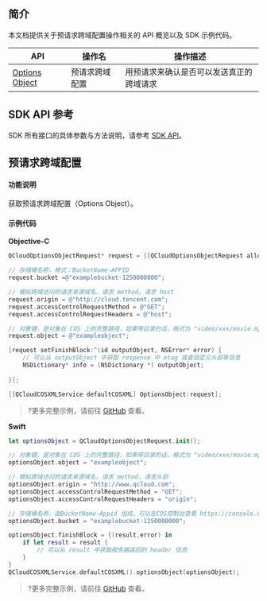<!--
 * @Author: your name
 * @Date: 2020-12-07 10:53:33
 * @LastEditTime: 2021-06-08 09:27:54
 * @LastEditors: your name
 * @Description: In User Settings Edit
 * @FilePath: /qcloud-documents/product/存储与CDN/对象存储 4.0/SDK文档/iOS SDK/对象操作/预请求跨域配置.md
-->
## 简介

本文档提供关于预请求跨域配置操作相关的 API 概览以及 SDK 示例代码。

| API                                                          | 操作名         | 操作描述                                  |
| ------------------------------------------------------------ | -------------- | ----------------------------------------- |
| [Options Object](https://intl.cloud.tencent.com/document/product/436/8288) | 预请求跨域配置 | 用预请求来确认是否可以发送真正的跨域请求  |

## SDK API 参考

SDK 所有接口的具体参数与方法说明，请参考 [SDK API](https://cos-ios-sdk-doc-1253960454.file.myqcloud.com/)。

## 预请求跨域配置

#### 功能说明
获取预请求跨域配置（Options Object）。

#### 示例代码
**Objective-C**

[//]: # (.cssg-snippet-option-object)
```objective-c
QCloudOptionsObjectRequest* request = [[QCloudOptionsObjectRequest alloc] init];

// 存储桶名称，格式：BucketName-APPID
request.bucket =@"examplebucket-1250000000";

// 模拟跨域访问的请求来源域名，请求 method，请求 host
request.origin = @"http://cloud.tencent.com";
request.accessControlRequestMethod = @"GET";
request.accessControlRequestHeaders = @"host";

// 对象键，是对象在 COS 上的完整路径，如果带目录的话，格式为 "video/xxx/movie.mp4"
request.object = @"exampleobject";

[request setFinishBlock:^(id outputObject, NSError* error) {
    // 可以从 outputObject 中获取 response 中 etag 或者自定义头部等信息
    NSDictionary* info = (NSDictionary *) outputObject;
    
}];

[[QCloudCOSXMLService defaultCOSXML] OptionsObject:request];
```

>?更多完整示例，请前往 [GitHub](https://github.com/tencentyun/cos-snippets/tree/master/iOS/Objc/Examples/cases/BucketCORS.m) 查看。

**Swift**

[//]: # (.cssg-snippet-option-object)
```swift
let optionsObject = QCloudOptionsObjectRequest.init();

// 对象键，是对象在 COS 上的完整路径，如果带目录的话，格式为 "video/xxx/movie.mp4"
optionsObject.object = "exampleobject";

// 模拟跨域访问的请求来源域名，请求 method，请求头部
optionsObject.origin = "http://www.qcloud.com";
optionsObject.accessControlRequestMethod = "GET";
optionsObject.accessControlRequestHeaders = "origin";

// 存储桶名称，由BucketName-Appid 组成，可以在COS控制台查看 https://console.cloud.tencent.com/cos5/bucket
optionsObject.bucket = "examplebucket-1250000000";

optionsObject.finishBlock = {(result,error) in
    if let result = result {
        // 可以从 result 中获取服务器返回的 header 信息
    }
}
QCloudCOSXMLService.defaultCOSXML().optionsObject(optionsObject);
```

>?更多完整示例，请前往 [GitHub](https://github.com/tencentyun/cos-snippets/tree/master/iOS/Swift/Examples/cases/BucketCORS.swift) 查看。

